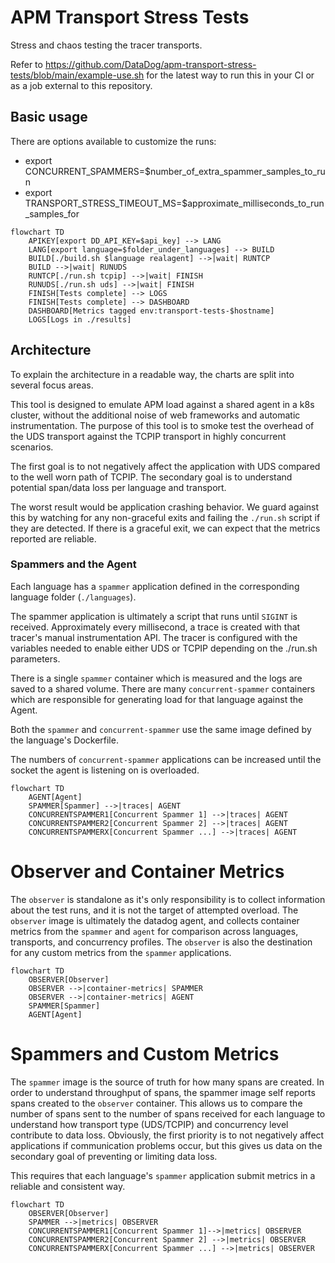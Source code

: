# APM Transport Stress Tests

Stress and chaos testing the tracer transports.

Refer to https://github.com/DataDog/apm-transport-stress-tests/blob/main/example-use.sh for the latest way to run this in your CI or as a job external to this repository.

## Basic usage

There are options available to customize the runs:
 - export CONCURRENT_SPAMMERS=$number_of_extra_spammer_samples_to_run
 - export TRANSPORT_STRESS_TIMEOUT_MS=$approximate_milliseconds_to_run_samples_for

```mermaid
flowchart TD
    APIKEY[export DD_API_KEY=$api_key] --> LANG
    LANG[export language=$folder_under_languages] --> BUILD
    BUILD[./build.sh $language realagent] -->|wait| RUNTCP
    BUILD -->|wait| RUNUDS
    RUNTCP[./run.sh tcpip] -->|wait| FINISH
    RUNUDS[./run.sh uds] -->|wait| FINISH
    FINISH[Tests complete] --> LOGS
    FINISH[Tests complete] --> DASHBOARD
    DASHBOARD[Metrics tagged env:transport-tests-$hostname]
    LOGS[Logs in ./results]
```

## Architecture

To explain the architecture in a readable way, the charts are split into several focus areas.

This tool is designed to emulate APM load against a shared agent in a k8s cluster, without the additional noise of web frameworks and automatic instrumentation.
The purpose of this tool is to smoke test the overhead of the UDS transport against the TCPIP transport in highly concurrent scenarios.

The first goal is to not negatively affect the application with UDS compared to the well worn path of TCPIP.
The secondary goal is to understand potential span/data loss per language and transport.

The worst result would be application crashing behavior. 
We guard against this by watching for any non-graceful exits and failing the `./run.sh` script if they are detected.
If there is a graceful exit, we can expect that the metrics reported are reliable.

### Spammers and the Agent

Each language has a `spammer` application defined in the corresponding language folder (`./languages`).

The spammer application is ultimately a script that runs until `SIGINT` is received.
Approximately every millisecond, a trace is created with that tracer's manual instrumentation API.
The tracer is configured with the variables needed to enable either UDS or TCPIP depending on the ./run.sh parameters.

There is a single `spammer` container which is measured and the logs are saved to a shared volume.
There are many `concurrent-spammer` containers which are responsible for generating load for that language against the Agent.

Both the `spammer` and `concurrent-spammer` use the same image defined by the language's Dockerfile.

The numbers of `concurrent-spammer` applications can be increased until the socket the agent is listening on is overloaded.

```mermaid
flowchart TD
    AGENT[Agent]
    SPAMMER[Spammer] -->|traces| AGENT
    CONCURRENTSPAMMER1[Concurrent Spammer 1] -->|traces| AGENT
    CONCURRENTSPAMMER2[Concurrent Spammer 2] -->|traces| AGENT
    CONCURRENTSPAMMERX[Concurrent Spammer ...] -->|traces| AGENT
```


# Observer and Container Metrics

The `observer` is standalone as it's only responsibility is to collect information about the test runs, and it is not the target of attempted overload. 
The `observer` image is ultimately the datadog agent, and collects container metrics from the `spammer` and `agent` for comparison across languages, transports, and concurrency profiles.
The `observer` is also the destination for any custom metrics from the `spammer` applications.

```mermaid
flowchart TD
    OBSERVER[Observer]
    OBSERVER -->|container-metrics| SPAMMER
    OBSERVER -->|container-metrics| AGENT
    SPAMMER[Spammer]
    AGENT[Agent]
```


# Spammers and Custom Metrics

The `spammer` image is the source of truth for how many spans are created.
In order to understand throughput of spans, the spammer image self reports spans created to the `observer` container.
This allows us to compare the number of spans sent to the number of spans received for each language to understand how transport type (UDS/TCPIP) and concurrency level contribute to data loss.
Obviously, the first priority is to not negatively affect applications if communication problems occur, but this gives us data on the secondary goal of preventing or limiting data loss.

This requires that each language's `spammer` application submit metrics in a reliable and consistent way.

```mermaid
flowchart TD
    OBSERVER[Observer]
    SPAMMER -->|metrics| OBSERVER
    CONCURRENTSPAMMER1[Concurrent Spammer 1]-->|metrics| OBSERVER
    CONCURRENTSPAMMER2[Concurrent Spammer 2] -->|metrics| OBSERVER
    CONCURRENTSPAMMERX[Concurrent Spammer ...] -->|metrics| OBSERVER
```
